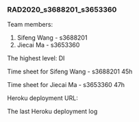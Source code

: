 ### RAD2020_s3688201_s3653360

Team members:
1. Sifeng Wang - s3688201
2. Jiecai Ma - s3653360

The highest level: DI

Time sheet for Sifeng Wang - s3688201 45h

Time sheet for Jiecai Ma - s3653360 47h

Heroku deployment URL:

The last Heroku deployment log